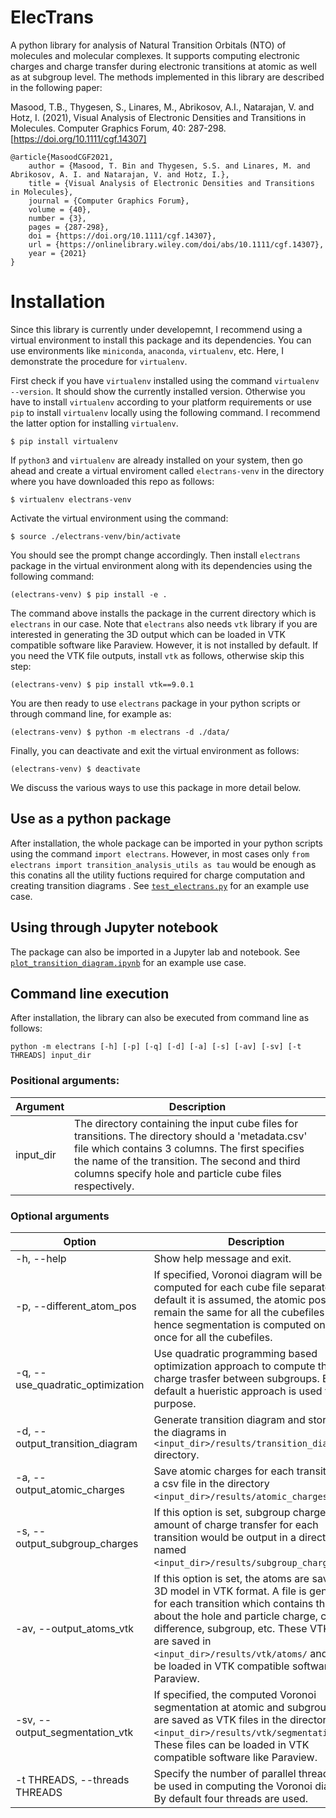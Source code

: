 # ElecTrans

A python library for analysis of Natural Transition Orbitals (NTO) of molecules and molecular complexes. It supports computing electronic charges and charge transfer during electronic transitions at atomic as well as at subgroup level. The methods implemented in this library are described in the following paper:

Masood, T.B., Thygesen, S., Linares, M., Abrikosov, A.I., Natarajan, V. and Hotz, I. (2021), Visual Analysis of Electronic Densities and Transitions in Molecules. Computer Graphics Forum, 40: 287-298. [https://doi.org/10.1111/cgf.14307]

```
@article{MasoodCGF2021,
    author = {Masood, T. Bin and Thygesen, S.S. and Linares, M. and Abrikosov, A. I. and Natarajan, V. and Hotz, I.},
    title = {Visual Analysis of Electronic Densities and Transitions in Molecules},
    journal = {Computer Graphics Forum},
    volume = {40},
    number = {3},
    pages = {287-298},
    doi = {https://doi.org/10.1111/cgf.14307},
    url = {https://onlinelibrary.wiley.com/doi/abs/10.1111/cgf.14307},
    year = {2021}
}
```

# Installation

Since this library is currently under developemnt, I recommend using a virtual environment to install this package and its dependencies. You can use environments like `miniconda`, `anaconda`, `virtualenv`, etc. Here, I demonstrate the procedure for `virtualenv`.

First check if you have `virtualenv` installed using the command `virtualenv --version`. It should show the currently installed version. Otherwise you have to install `virtualenv` according to your platform requirements or use `pip` to install `virtualenv` locally using the following command. I recommend the latter option for installing `virtualenv`.

`
$ pip install virtualenv
`

If `python3` and `virtualenv` are already installed on your system, then go ahead and create a virtual enviroment called `electrans-venv` in the directory where you have downloaded this repo as follows:

`
$ virtualenv electrans-venv
`

Activate the virtual environment using the command:

`
$ source ./electrans-venv/bin/activate
`

You should see the prompt change accordingly. Then install `electrans` package in the virtual environment along with its dependencies using the following command:

`
(electrans-venv) $ pip install -e .
`

The command above installs the package in the current directory which is `electrans` in our case. Note that `electrans` also needs `vtk` library if you are interested in generating the 3D output which can be loaded in VTK compatible software like Paraview. However, it is not installed by default. If you need the VTK file outputs, install `vtk` as follows, otherwise skip this step:

`
(electrans-venv) $ pip install vtk==9.0.1
`

You are then ready to use `electrans` package in your python scripts or through command line, for example as:

`
(electrans-venv) $ python -m electrans -d ./data/
`

Finally, you can deactivate and exit the virtual environment as follows:

`
(electrans-venv) $ deactivate
`

We discuss the various ways to use this package in more detail below.

## Use as a python package
After installation, the whole package can be imported in your python scripts using the command `import electrans`. However, in most cases only `from electrans import transition_analysis_utils as tau` would be enough as this conatins all the utility fuctions required for charge computation and creating transition diagrams . See [`test_electrans.py`](test_electrans.py) for an example use case.

## Using through Jupyter notebook
The package can also be imported in a Jupyter lab and notebook. See [`plot_transition_diagram.ipynb`](plot_transition_diagram.ipynb) for an example use case. 

## Command line execution
After installation, the library can also be executed from command line as follows:

`
python -m electrans [-h] [-p] [-q] [-d] [-a] [-s] [-av] [-sv] [-t THREADS] input_dir
`

### Positional arguments:
|Argument | Description|
|---|---|
| input_dir | The directory containing the input cube files for transitions. The directory should a 'metadata.csv' file which contains 3 columns. The first specifies the name of the transition. The second and third columns specify hole and particle cube files respectively.|

### Optional arguments
|Option | Description|
|---|---|
|-h, --help | Show help message and exit. |
|-p, --different_atom_pos| If specified, Voronoi diagram will be computed for each cube file separately. By default it is assumed, the atomic positions remain the same for all the cubefiles and hence segmentation is computed only once for all the cubefiles. |
|-q, --use_quadratic_optimization | Use quadratic programming based optimization approach to compute the charge trasfer between subgroups. By default a hueristic approach is used for this purpose. |
|-d, --output_transition_diagram | Generate transition diagram and store all the diagrams in `<input_dir>/results/transition_diagrams/` directory. |
|-a, --output_atomic_charges | Save atomic charges for each transition as a csv file in the directory `<input_dir>/results/atomic_charges/`. |
|-s, --output_subgroup_charges |If this option is set, subgroup charges and amount of charge transfer for each transition would be output in a directory named `<input_dir>/results/subgroup_charges/`. |
|-av, --output_atoms_vtk | If this option is set, the atoms are saved as 3D model in VTK format. A file is generated for each transition which contains the data about the hole and particle charge, charge difference, subgroup, etc. These VTK files are saved in `<input_dir>/results/vtk/atoms/` and can be loaded in VTK compatible software like Paraview. |
|-sv, --output_segmentation_vtk | If specified, the computed Voronoi segmentation at atomic and subgroup level are saved as VTK files in the directory `<input_dir>/results/vtk/segmentation/`. These files can be loaded in VTK compatible software like Paraview. |
|-t THREADS, --threads THREADS | Specify the number of parallel threads to be used in computing the Voronoi diagram. By default four threads are used. |
